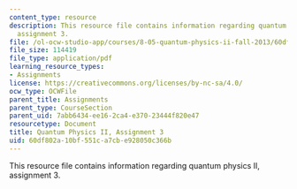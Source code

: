 ```yaml
---
content_type: resource
description: This resource file contains information regarding quantum physics II,
  assignment 3.
file: /ol-ocw-studio-app/courses/8-05-quantum-physics-ii-fall-2013/60df802a10bf551ca7cbe928050c366b_MIT8_05F13_ps3.pdf
file_size: 114419
file_type: application/pdf
learning_resource_types:
- Assignments
license: https://creativecommons.org/licenses/by-nc-sa/4.0/
ocw_type: OCWFile
parent_title: Assignments
parent_type: CourseSection
parent_uid: 7abb6434-ee16-2ca4-e370-23444f820e47
resourcetype: Document
title: Quantum Physics II, Assignment 3
uid: 60df802a-10bf-551c-a7cb-e928050c366b
---
```

This resource file contains information regarding quantum physics II, assignment 3.